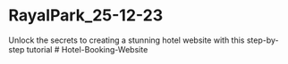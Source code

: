 # RayalPark_25-12-23
Unlock the secrets to creating a stunning hotel website with this step-by-step tutorial
#   H o t e l - B o o k i n g - W e b s i t e  
 